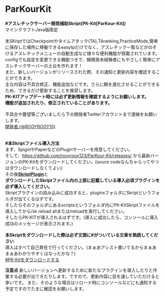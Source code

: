 # ParKourKit

**#アスレチックサーバー開発補助Skript(PK-Kit[ParKour-Kit])**<br>
マインクラフトJava版限定<br>
<br>
本SKriptではCheckpointやタイムアタック(TA),TAranking,PracticeMode,簡単に保存した場所に移動できるeasytpだけでなく、アスレチック一覧などがのぞけるアスレチックメニューの自動生成など様々な便利機能が搭載されています。<br>
configでも設定を変更できる機能つきで、鯖開発未経験者にもやさしく簡単にアスレチックサーバーの土台を作れます！<br>
また、新しいバージョンがリリースされた際、その通知と更新内容を確認することができます。<br>
主な内容は不具合修正、機能追加などです。さらに鯖を進化させることができるため、できるだけ更新することを推奨します。<br>
**PK-KITアップデート時には必ず更新情報を確認するようにお願いします。<br>
機能が追加されたり、修正されていることがあります。**<br>
<br>
不具合や要望等ございましたら下の開発者Twitterアカウントまで連絡をお願いします。<br>
[開発者:(@ROOYROOY10)](https://twitter.com/ROOYROOY10)<br>
<br>
<br>
**#本Skriptファイル導入方法**<br>
まず、SpigotやPaperなどのPluginサーバーを用意してください。<br>
そして、https://github.com/rooyrooy123/ParKour-Kit/releases/ から最新バージョンのPK-Kitをダウンロードしてください。(souce codeなんちゃらってやつはダウンロードしなくてよい)<br>
その後[**SkriptPlugin**](https://github.com/SkriptLang/Skript/releases)と<br>
**ダウンロードしたSkriptファイル内の上部に記載している導入必須プラグインを必ず導入してください。**<br>
Skriptプラグインの読み込みに成功すると、pluginsフォルダにSkriptというフォルダが出てくるはずです。<br>
そしたらそのフォルダにあるscriptsというフォルダ内にPK-KitSkriptファイルを導入してから/sk reload allまたは/reloadを実行してください。<br>
そしたらPK-KITが導入されるはずです。(導入に成功したら、コンソールに導入成功のメッセージが表示されます。)<br>
<br>
**本Skriptをダウンロードした際は必ず文頭に#がついている文章を熟読してください**<br>
導入はすべて自己責任で行ってください。(まぁあアシスト書いてるからまぁあまぁあわかりやすくはなったかな？)<br>
[#PK-Kitをダウンロードする](https://github.com/rooyrooy123/ParKour-Kit/releases/)<br>


**注意点**
新しいバージョンへ更新するために新たなプラグインを導入したりと作業する必要が出てきたりします。ですので、更新内容に目を通していただけると幸いです。
また、そのような場合はリロード時にコンソールなどにも通知する予定ですのでたまに確認をお願いします。
